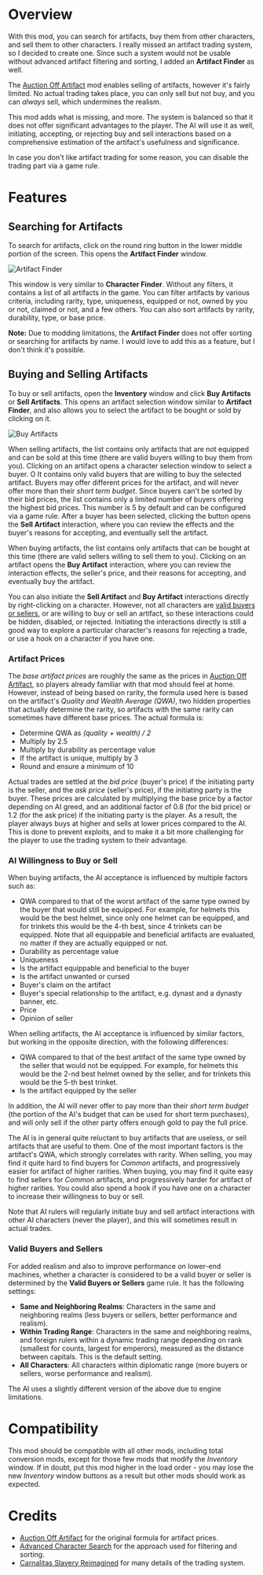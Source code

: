 # Overview

With this mod, you can search for artifacts, buy them from other characters, and sell them to other characters. I really missed an artifact trading system, so I decided to create one. Since such a system would not be usable without advanced artifact filtering and sorting, I added an **Artifact Finder** as well.

The [Auction Off Artifact](https://steamcommunity.com/workshop/filedetails/?id=2747305366) mod enables selling of artifacts, however it's fairly limited. No actual trading takes place, you can only sell but not buy, and you can *always* sell, which undermines the realism.

This mod adds what is missing, and more. The system is balanced so that it does not offer significant advantages to the player. The AI will use it as well, initiating, accepting, or rejecting buy and sell interactions based on a comprehensive estimation of the artifact's usefulness and significance.

In case you don't like artifact trading for some reason, you can disable the trading part via a game rule.

# Features

## Searching for Artifacts

To search for artifacts, click on the round ring button in the lower middle portion of the screen. This opens the **Artifact Finder** window.

![Artifact Finder](https://steamuserimages-a.akamaihd.net/ugc/2047490891201303401/C4D77756FBBDFD1BB5EE2E3693F36131267D2287/?imw=5000&imh=5000&ima=fit&impolicy=Letterbox&imcolor=#000000&letterbox=false)

This window is very similar to **Character Finder**. Without any filters, it contains a list of all artifacts in the game. You can filter artifacts by various criteria, including rarity, type, uniqueness, equipped or not, owned by you or not, claimed or not, and a few others. You can also sort artifacts by rarity, durability, type, or base price.

**Note:** Due to modding limitations, the **Artifact Finder** does not offer sorting or searching for artifacts by name. I would love to add this as a feature, but I don't think it's possible.

## Buying and Selling Artifacts

To buy or sell artifacts, open the **Inventory** window and click **Buy Artifacts** or **Sell Artifacts**. This opens an artifact selection window similar to **Artifact Finder**, and also allows you to select the artifact to be bought or sold by clicking on it.

![Buy Artifacts](https://steamuserimages-a.akamaihd.net/ugc/2047490891201303383/22CB21BDC1D2071566C7741A8C68543AD1C33B98/?imw=5000&imh=5000&ima=fit&impolicy=Letterbox&imcolor=#000000&letterbox=false)

When selling artifacts, the list contains only artifacts that are not equipped and can be sold at this time (there are valid buyers willing to buy them from you). Clicking on an artifact opens a character selection window to select a buyer. O It contains only valid buyers that are willing to buy the selected artifact. Buyers may offer different prices for the artifact, and will never offer more than their *short term budget*. Since buyers can't be sorted by their bid prices, the list contains only a limited number of buyers offering the highest bid prices. This number is 5 by default and can be configured via a game rule. After a buyer has been selected, clicking the button opens the **Sell Artifact** interaction, where you can review the effects and the buyer's reasons for accepting, and eventually sell the artifact.

When buying artifacts, the list contains only artifacts that can be bought at this time (there are valid sellers willing to sell them to you). Clicking on an artifact opens the **Buy Artifact** interaction, where you can review the interaction effects, the seller's price, and their reasons for accepting, and eventually buy the artifact.

You can also initiate the **Sell Artifact** and **Buy Artifact** interactions directly by right-clicking on a character. However, not all characters are [valid buyers or sellers](#valid-buyers-and-sellers), or are willing to buy or sell an artifact, so these interactions could be hidden, disabled, or rejected. Initiating the interactions directly is still a good way to explore a particular character's reasons for rejecting a trade, or use a hook on a character if you have one.

### Artifact Prices

The *base artifact prices* are roughly the same as the prices in [Auction Off Artifact](https://steamcommunity.com/workshop/filedetails/?id=2747305366), so players already familiar with that mod should feel at home. However, instead of being based on rarity, the formula used here is based on the artifact's *Quality and Wealth Average (QWA)*, two hidden properties that actually determine the rarity, so artifacts with the same rarity can sometimes have different base prices. The actual formula is:
* Determine QWA as *(quality + wealth) / 2*
* Multiply by 2.5
* Multiply by durability as percentage value
* If the artifact is unique, multiply by 3
* Round and ensure a minimum of 10

Actual trades are settled at the *bid price* (buyer's price) if the initiating party is the seller, and the *ask price* (seller's price), if the initiating party is the buyer. These prices are calculated by multiplying the base price by a factor depending on AI greed, and an additional factor of 0.8 (for the bid price) or 1.2 (for the ask price) if the initiating party is the player. As a result, the player always buys at higher and sells at lower prices compared to the AI. This is done to prevent exploits, and to make it a bit more challenging for the player to use the trading system to their advantage.

### AI Willingness to Buy or Sell

When buying artifacts, the AI acceptance is influenced by multiple factors such as:

* QWA compared to that of the worst artifact of the same type owned by the buyer that would still be equipped. For example, for helmets this would be the best helmet, since only one helmet can be equipped, and for trinkets this would be the 4-th best, since 4 trinkets can be equipped. Note that all equippable and beneficial artifacts are evaluated, no matter if they are actually equipped or not.
* Durability as percentage value
* Uniqueness
* Is the artifact equippable and beneficial to the buyer
* Is the artifact unwanted or cursed
* Buyer's claim on the artifact
* Buyer's special relationship to the artifact, e.g. dynast and a dynasty banner, etc.
* Price
* Opinion of seller

When selling artifacts, the AI acceptance is influenced by similar factors, but working in the opposite direction, with the following differences:

* QWA compared to that of the best artifact of the same type owned by the seller that would not be equipped. For example, for helmets this would be the 2-nd best helmet owned by the seller, and for trinkets this would be the 5-th best trinket.
* Is the artifact equipped by the seller

In addition, the AI will never offer to pay more than their *short term budget* (the portion of the AI's budget that can be used for short term purchases), and will only sell if the other party offers enough gold to pay the full price.

The AI is in general quite reluctant to buy artifacts that are useless, or sell artifacts that are useful to them. One of the most important factors is the artifact's QWA, which strongly correlates with rarity. When selling, you may find it quite hard to find buyers for *Common* artifacts, and progressively easier for artifact of higher rarities. When buying, you may find it quite easy to find sellers for *Common* artifacts, and progressively harder for artifact of higher rarities. You could also spend a hook if you have one on a character to increase their willingness to buy or sell.

Note that AI rulers will regularly initiate buy and sell artifact interactions with other AI characters (never the player), and this will sometimes result in actual trades.

### Valid Buyers and Sellers

For added realism and also to improve performance on lower-end machines, whether a character is considered to be a valid buyer or seller is determined by the **Valid Buyers or Sellers** game rule. It has the following settings:

* **Same and Neighboring Realms**: Characters in the same and neighboring realms (less buyers or sellers, better performance and realism).
* **Within Trading Range**: Characters in the same and neighboring realms, and foreign rulers within a dynamic trading range depending on rank (smallest for counts, largest for emperors), measured as the distance between capitals. This is the default setting.
* **All Characters**: All characters within diplomatic range (more buyers or sellers, worse performance and realism).

The AI uses a slightly different version of the above due to engine limitations.

# Compatibility

This mod should be compatible with all other mods, including total conversion mods, except for those few mods that modify the *Inventory* window. If in doubt, put this mod higher in the load order - you may lose the new *Inventory* window buttons as a result but other mods should work as expected.

# Credits

* [Auction Off Artifact](https://steamcommunity.com/workshop/filedetails/?id=2747305366) for the original formula for artifact prices.
* [Advanced Character Search](https://steamcommunity.com/workshop/filedetails/?id=2346680183) for the approach used for filtering and sorting.
* [Carnalitas Slavery Reimagined](https://www.loverslab.com/topic/204734-mod-carnalitas-slavery-reimagined/) for many details of the trading system.
